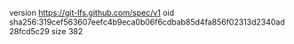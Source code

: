 version https://git-lfs.github.com/spec/v1
oid sha256:319cef563607eefc4b9eca0b06f6cdbab85d4fa856f02313d2340ad28fcd5c29
size 382
